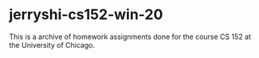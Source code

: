 # jerryshi-cs152-win-20

This is a archive of homework assignments done for the course CS 152 at the University of Chicago.
